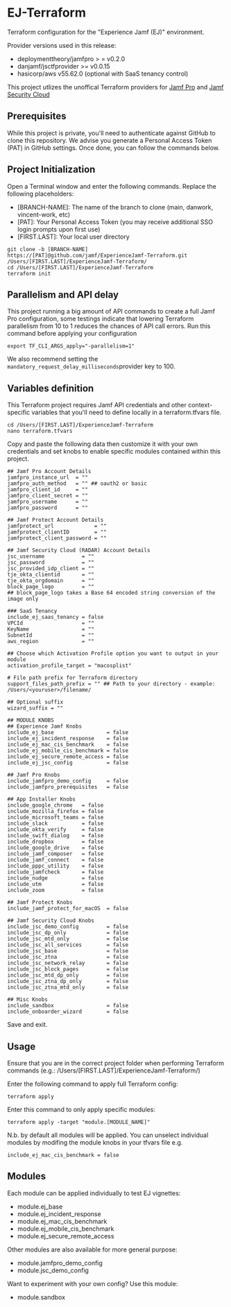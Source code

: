 # EJ-Terraform

Terraform configuration for the "Experience Jamf (EJ)" environment.

Provider versions used in this release:

- deploymenttheory/jamfpro > = v0.2.0
- danjamf/jsctfprovider >= v0.0.15
- hasicorp/aws v55.62.0 (optional with SaaS tenancy control)

This project utlizes the unoffical Terraform providers for [Jamf Pro](https://registry.terraform.io/providers/deploymenttheory/jamfpro/latest) and [Jamf Security Cloud](https://registry.terraform.io/providers/danjamf/jsctfprovider/latest)

## Prerequisites

While this project is private, you'll need to authenticate against GitHub to clone this repository. We advise you generate a Personal Access Token (PAT) in GitHub settings. Once done, you can follow the commands below.

## Project Initialization

Open a Terminal window and enter the following commands. Replace the following placeholders:

- [BRANCH-NAME]: The name of the branch to clone (main, danwork, vincent-work, etc)
- [PAT]: Your Personal Access Token (you may receive additional SSO login prompts upon first use)
- [FIRST.LAST]: Your local user directory

```
git clone -b [BRANCH-NAME] https://[PAT]@github.com/jamf/ExperienceJamf-Terraform.git /Users/[FIRST.LAST]/ExperienceJamf-Terraform/
cd /Users/[FIRST.LAST]/ExperienceJamf-Terraform
terraform init
```

## Parallelism and API delay

This project running a big amount of API commands to create a full Jamf Pro configuration, some testings indicate that lowering Terraform parallelism from 10 to 1 reduces the chances of API call errors. Run this command before applying your configuration

```
export TF_CLI_ARGS_apply="-parallelism=1"
```

We also recommend setting the `mandatory_request_delay_milliseconds`provider key to 100.

## Variables definition

This Terraform project requires Jamf API credentials and other context-specific variables that you'll need to define locally in a terraform.tfvars file.

```
cd /Users/[FIRST.LAST]/ExperienceJamf-Terraform
nano terraform.tfvars
```

Copy and paste the following data then customize it with your own credentials and set knobs to enable specific modules contained within this project. 

```
## Jamf Pro Account Details
jamfpro_instance_url  = ""
jamfpro_auth_method   = "" ## oauth2 or basic
jamfpro_client_id     = ""
jamfpro_client_secret = ""
jamfpro_username      = ""
jamfpro_password      = ""

## Jamf Protect Account Details
jamfprotect_url             = ""
jamfprotect_clientID        = ""
jamfprotect_client_password = ""

## Jamf Security Cloud (RADAR) Account Details
jsc_username            = ""
jsc_password            = ""
jsc_provided_idp_client = ""
tje_okta_clientid       = ""
tje_okta_orgdomain      = ""
block_page_logo         = ""
## block_page_logo takes a Base 64 encoded string conversion of the image only

### SaaS Tenancy
include_ej_saas_tenancy = false
VPCId                   = ""
KeyName                 = ""
SubnetId                = ""
aws_region              = ""

## Choose which Activation Profile option you want to output in your module
activation_profile_target = "macosplist"

# File path prefix for Terraform directory
support_files_path_prefix = "" ## Path to your directory - example: /Users/<youruser>/filename/

## Optional suffix
wizard_suffix = ""

## MODULE KNOBS
## Experience Jamf Knobs
include_ej_base                 = false
include_ej_incident_response    = false
include_ej_mac_cis_benchmark    = false
include_ej_mobile_cis_benchmark = false
include_ej_secure_remote_access = false
include_ej_jsc_config           = false

## Jamf Pro Knobs
include_jamfpro_demo_config     = false
include_jamfpro_prerequisites   = false

## App Installer Knobs
include_google_chrome   = false
include_mozilla_firefox = false
include_microsoft_teams = false
include_slack           = false
include_okta_verify     = false
include_swift_dialog    = false
include_dropbox         = false
include_google_drive    = false
include_jamf_composer   = false
include_jamf_connect    = false
include_pppc_utility    = false
include_jamfcheck       = false
include_nudge           = false
include_utm             = false
include_zoom            = false

## Jamf Protect Knobs
include_jamf_protect_for_macOS  = false

## Jamf Security Cloud Knobs
include_jsc_demo_config         = false
include_jsc_dp_only             = false
include_jsc_mtd_only            = false
include_jsc_all_services        = false
include_jsc_base                = false
include_jsc_ztna                = false
include_jsc_network_relay       = false
include_jsc_block_pages         = false
include_jsc_mtd_dp_only         = false
include_jsc_ztna_dp_only        = false
include_jsc_ztna_mtd_only       = false

## Misc Knobs
include_sandbox                 = false
include_onboarder_wizard        = false

```

Save and exit.

## Usage

Ensure that you are in the correct project folder when performing Terraform commands (e.g.: /Users/[FIRST.LAST]/ExperienceJamf-Terraform/)

Enter the following command to apply full Terraform config:

```
terraform apply
```

Enter this command to only apply specific modules:

```
terraform apply -target "module.[MODULE_NAME]"
```

N.b. by default all modules will be applied. You can unselect individual modules by modifing the module knobs in your tfvars file e.g.

```
include_ej_mac_cis_benchmark = false
```

## Modules

Each module can be applied individually to test EJ vignettes:

- module.ej_base
- module.ej_incident_response
- module.ej_mac_cis_benchmark
- module.ej_mobile_cis_benchmark
- module.ej_secure_remote_access

Other modules are also available for more general purpose:

- module.jamfpro_demo_config
- module.jsc_demo_config

Want to experiment with your own config? Use this module:

- module.sandbox

